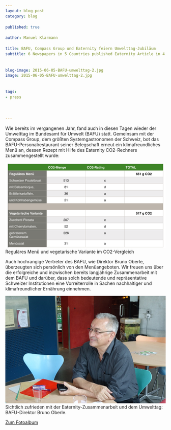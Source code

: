 ```yaml
---
layout: blog-post
category: blog

published: true

author: Manuel Klarmann

title: BAFU, Compass Group und Eaternity feiern Umwelttag-Jubiläum
subtitle: 6 Newspapers in 5 Countries published Eaternity Article in 4 Languages


blog-image: 2015-06-05-BAFU-umwelttag-2.jpg
image: 2015-06-05-BAFU-umwelttag-2.jpg


tags:
- press



---
```


Wie bereits im vergangenen Jahr, fand auch in diesen Tagen wieder der Umwelttag im Bundesamt für Umwelt (BAFU) statt. 
Gemeinsam mit der Compass Group, dem größten Systemgastronomen der Schweiz, bot das BAFU-Personalrestaurant seiner Belegschaft erneut ein klimafreundliches Menü an, dessen Rezept mit Hilfe des Eaternity CO2-Rechners zusammengestellt wurde:


![menu](/img/blog/2015-06-05-BAFU-umwelttag-2/menu.png "Reguläres Menü und vegetarische Variante im CO2-Vergleich")
Reguläres Menü und vegetarische Variante im CO2-Vergleich

Auch hochrangige Vertreter des BAFU, wie Direktor Bruno Oberle, überzeugten sich persönlich von den Menüangeboten.  Wir freuen uns über die erfolgreiche und inzwischen bereits langjährige Zusammenarbeit  mit dem BAFU und darüber, dass solch bedeutende und repräsentative Schweizer Institutionen eine Vorreiterrolle in Sachen nachhaltiger und klimafreundlicher Ernährung einnehmen.

![bruno](/img/blog/2015-06-05-BAFU-umwelttag-2/bruno.jpg "Sichtlich zufrieden mit der Eaternity-Zusammenarbeit und dem Umwelttag: BAFU-Direktor Bruno Oberle.")
Sichtlich zufrieden mit der Eaternity-Zusammenarbeit und dem Umwelttag: BAFU-Direktor Bruno Oberle.

[Zum Fotoalbum][foto]

[foto]:https://www.icloud.com/sharedalbum/de-de/#B01GtnIORGp9dIA